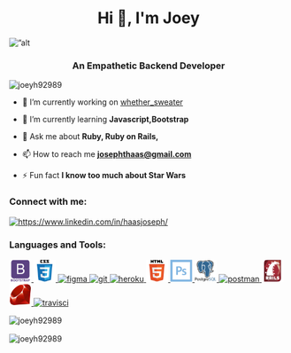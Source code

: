 <h1 align="center">Hi 👋, I'm Joey</h1>
<img src=”https://github.com/joeyh92989/joeyh92989/blob/main/1578336232045.jpeg” alt=”alt text” width=”200"/>

<h3 align="center">An Empathetic Backend Developer</h3>

<p align="left"> <img src="https://komarev.com/ghpvc/?username=joeyh92989&label=Profile%20views&color=0e75b6&style=flat" alt="joeyh92989" /> </p>

- 🔭 I’m currently working on [whether_sweater](https://github.com/joeyh92989/whether_sweater)

- 🌱 I’m currently learning **Javascript,Bootstrap**

- 💬 Ask me about **Ruby, Ruby on Rails,**

- 📫 How to reach me **josephthaas@gmail.com**

- ⚡ Fun fact **I know too much about Star Wars**

<h3 align="left">Connect with me:</h3>
<p align="left">
<a href="https://linkedin.com/in/https://www.linkedin.com/in/haasjoseph/" target="blank"><img align="center" src="https://raw.githubusercontent.com/rahuldkjain/github-profile-readme-generator/master/src/images/icons/Social/linked-in-alt.svg" alt="https://www.linkedin.com/in/haasjoseph/" height="30" width="40" /></a>
</p>

<h3 align="left">Languages and Tools:</h3>
<p align="left"> <a href="https://getbootstrap.com" target="_blank"> <img src="https://raw.githubusercontent.com/devicons/devicon/master/icons/bootstrap/bootstrap-plain-wordmark.svg" alt="bootstrap" width="40" height="40"/> </a> <a href="https://www.w3schools.com/css/" target="_blank"> <img src="https://raw.githubusercontent.com/devicons/devicon/master/icons/css3/css3-original-wordmark.svg" alt="css3" width="40" height="40"/> </a> <a href="https://www.figma.com/" target="_blank"> <img src="https://www.vectorlogo.zone/logos/figma/figma-icon.svg" alt="figma" width="40" height="40"/> </a> <a href="https://git-scm.com/" target="_blank"> <img src="https://www.vectorlogo.zone/logos/git-scm/git-scm-icon.svg" alt="git" width="40" height="40"/> </a> <a href="https://heroku.com" target="_blank"> <img src="https://www.vectorlogo.zone/logos/heroku/heroku-icon.svg" alt="heroku" width="40" height="40"/> </a> <a href="https://www.w3.org/html/" target="_blank"> <img src="https://raw.githubusercontent.com/devicons/devicon/master/icons/html5/html5-original-wordmark.svg" alt="html5" width="40" height="40"/> </a> <a href="https://www.photoshop.com/en" target="_blank"> <img src="https://raw.githubusercontent.com/devicons/devicon/master/icons/photoshop/photoshop-line.svg" alt="photoshop" width="40" height="40"/> </a> <a href="https://www.postgresql.org" target="_blank"> <img src="https://raw.githubusercontent.com/devicons/devicon/master/icons/postgresql/postgresql-original-wordmark.svg" alt="postgresql" width="40" height="40"/> </a> <a href="https://postman.com" target="_blank"> <img src="https://www.vectorlogo.zone/logos/getpostman/getpostman-icon.svg" alt="postman" width="40" height="40"/> </a> <a href="https://rubyonrails.org" target="_blank"> <img src="https://raw.githubusercontent.com/devicons/devicon/master/icons/rails/rails-original-wordmark.svg" alt="rails" width="40" height="40"/> </a> <a href="https://www.ruby-lang.org/en/" target="_blank"> <img src="https://raw.githubusercontent.com/devicons/devicon/master/icons/ruby/ruby-original.svg" alt="ruby" width="40" height="40"/> </a> <a href="https://travis-ci.org" target="_blank"> <img src="https://www.vectorlogo.zone/logos/travis-ci/travis-ci-icon.svg" alt="travisci" width="40" height="40"/> </a> </p>

<p><img align="center" src="https://github-readme-stats.vercel.app/api/top-langs?username=joeyh92989&show_icons=true&theme=gruvbox&locale=en&layout=compact" alt="joeyh92989" /></p>

<p><img align="center" src="https://github-readme-streak-stats.herokuapp.com/?user=joeyh92989&" alt="joeyh92989" /></p>

